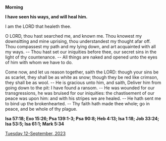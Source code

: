 **Morning**

**I have seen his ways, and will heal him.**
 
I am the LORD that healeth thee.
 
O LORD, thou hast searched me, and known me. Thou knowest my downsitting and mine uprising, thou understandest my thought afar off. Thou compassest my path and my lying down, and art acquainted with all my ways. -- Thou hast set our iniquities before thee, our secret sins in the light of thy countenance. -- All things are naked and opened unto the eyes of him with whom we have to do.
 
Come now, and let us reason together, saith the LORD: though your sins be as scarlet, they shall be as white as snow; though they be red like crimson, they shall be as wool. -- He is gracious unto him, and saith, Deliver him from going down to the pit: I have found a ransom. -- He was wounded for our transgressions, he was bruised for our iniquities: the chastisement of our peace was upon him: and with his stripes we are healed. -- He hath sent me to bind up the brokenhearted. -- Thy faith hath made thee whole; go in peace, and be whole of thy plague.  

**Isa 57:18; Exo 15:26; Psa 139:1-3; Psa 90:8; Heb 4:13; Isa 1:18; Job 33:24; Isa 53:5; Isa 61:1; Mark 5:34**

[Tuesday 12-September, 2023](https://t.me/daily_light)
